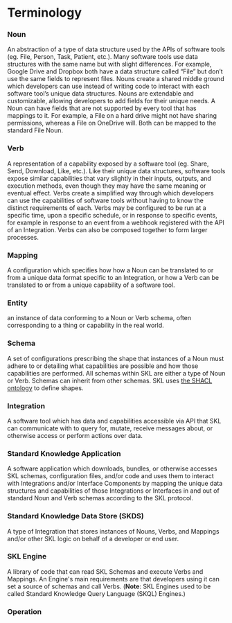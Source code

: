 # Terminology

### Noun
An abstraction of a type of data structure used by the APIs of software tools (eg. File, Person, Task, Patient, etc.). Many software tools use data structures with the same name but with slight differences. For example, Google Drive and Dropbox both have a data structure called “File” but don’t use the same fields to represent files. Nouns create a shared middle ground which developers can use instead of writing code to interact with each software tool’s unique data structures. Nouns are extendable and customizable, allowing developers to add fields for their unique needs. A Noun can have fields that are not supported by every tool that has mappings to it. For example, a File on a hard drive might not have sharing permissions, whereas a File on OneDrive will. Both can be mapped to the standard File Noun.

### Verb
A representation of a capability exposed by a software tool (eg. Share, Send, Download, Like, etc.). Like their unique data structures, software tools expose similar capabilities that vary slightly in their inputs, outputs, and execution methods, even though they may have the same meaning or eventual effect. Verbs create a simplified way through which developers can use the capabilities of software tools without having to know the distinct requirements of each. Verbs may be configured to be run at a specific time, upon a specific schedule, or in response to specific events, for example in response to an event from a webhook registered with the API of an Integration. Verbs can also be composed together to form larger processes.

### Mapping
A configuration which specifies how how a Noun can be translated to or from a unique data format specific to an Integration, or how a Verb can be translated to or from a unique capability of a software tool.

### Entity
an instance of data conforming to a Noun or Verb schema, often corresponding to a thing or capability in the real world.

### Schema
A set of configurations prescribing the shape that instances of a Noun must adhere to or detailing what capabilities are possible and how those capabilities are performed. All schemas within SKL are either a type of Noun or Verb. Schemas can inherit from other schemas. SKL uses [the SHACL ontology](https://www.w3.org/TR/shacl/) to define shapes.

### Integration
A software tool which has data and capabilities accessible via API that SKL can communicate with to query for, mutate, receive messages about, or otherwise access or perform actions over data.

### Standard Knowledge Application
A software application which downloads, bundles, or otherwise accesses SKL schemas, configuration files, and/or code and uses them to interact with Integrations and/or Interface Components by mapping the unique data structures and capabilities of those Integrations or Interfaces in and out of standard Noun and Verb schemas according to the SKL protocol.

### Standard Knowledge Data Store (SKDS)
A type of Integration that stores instances of Nouns, Verbs, and Mappings and/or other SKL logic on behalf of a developer or end user.

### SKL Engine
A library of code that can read SKL Schemas and execute Verbs and Mappings. An Engine's main requirements are that developers using it can set a source of schemas and call Verbs. (**Note**: SKL Engines used to be called Standard Knowledge Query Language (SKQL) Engines.)

### Operation

